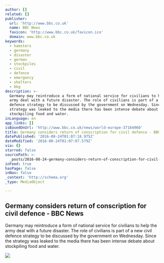 ```yaml
---
author: []
related: []
publisher:
  url: 'http://www.bbc.co.uk'
  name: BBC News
  favicon: 'http://www.bbc.co.uk/favicon.ico'
  domain: www.bbc.co.uk
keywords:
  - hamsters
  - germany
  - disaster
  - german
  - stockpiles
  - civil
  - defence
  - emergency
  - shelters
  - 6kg
description: >-
  Germany may reintroduce a form of national service for civilians to help the
  army deal with a future disaster. The role of civilians is part of a new civil
  defence strategy to be discussed by the government on Wednesday. Since the
  strategy was leaked to the media there has been intense debate about
  stockpiling food and water.
inLanguage: en
app_links: []
isBasedOnUrl: 'http://www.bbc.co.uk/news/world-europe-37164960'
title: Germany considers return of conscription for civil defence - BBC News
datePublished: '2016-08-24T01:07:18.975Z'
dateModified: '2016-08-24T01:07:07.579Z'
via: {}
starred: false
sourcePath: >-
  _posts/2016-08-24-germany-considers-return-of-conscription-for-civil-defence-.md
inFeed: true
hasPage: false
inNav: false
_context: 'http://schema.org'
_type: MediaObject

---
```

<article style=""><h1>Germany considers return of conscription for civil defence - BBC News</h1><p>Germany may reintroduce a form of national service for civilians to help the army deal with a future disaster. The role of civilians is part of a new civil defence strategy to be discussed by the government on Wednesday. Since the strategy was leaked to the media there has been intense debate about stockpiling food and water.</p><img src="http://ichef-1.bbci.co.uk/news/1024/cpsprodpb/1421A/production/_90885428_gersoldiersgetty7jan04.jpg" /></article>